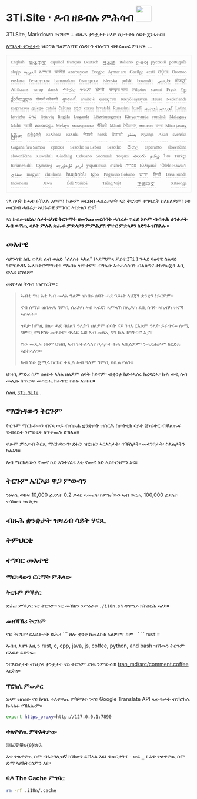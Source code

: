 <h1 style="justify-content:space-between">3Ti.Site ⋅ ዶብ ዘይብሉ ምሕሳብ <img src="//i-01.eu.org/3Ti/logo.svg" style="user-select:none;margin-top:-1px;width:42px"></h1>

3Ti.Site, Markdown ትርጉም + ብዙሕ ቋንቋታት ዘለዎ ስታትቲክ ሳይት ጀነሬተር።

[ኣማኢት ቋንቋታት](https://github.com/i18n-site/node/blob/main/lang/src/index.js) ዝድግፉ ዓለምለኻዊ ሰነዳትን ብሎግን ብቕልጡፍ ምህናጽ ...

<pre class="langli" style="display:flex;flex-wrap:wrap;background:transparent;border:1px solid #eee;font-size:12px;box-shadow:0 0 3px inset #eee;padding:12px 5px 4px 12px;justify-content:space-between;"><style>pre.langli i{font-weight:300;font-family:s;margin-right:7px;margin-bottom:8px;font-style:normal;color:#666;border-bottom:1px dashed #ccc;}</style><i>English</i><i> 简体中文 </i><i>español</i><i>français</i><i>Deutsch</i><i> 日本語 </i><i>italiano</i><i>한국어</i><i>русский</i><i>português</i><i>shqip</i><i>‫العربية‬</i><i>አማርኛ</i><i>অসমীয়া</i><i>azərbaycan</i><i>Eʋegbe</i><i>Aymar aru</i><i>Gaeilge</i><i>eesti</i><i>ଓଡ଼ିଆ</i><i>Oromoo</i><i>euskara</i><i>беларуская</i><i>bamanakan</i><i>български</i><i>íslenska</i><i>polski</i><i>bosanski</i><i>‫فارسی‬</i><i>भोजपुरी</i><i>Afrikaans</i><i>татар</i><i>dansk</i><i>‫ދިވެހިބަސް‬</i><i>ትግርኛ</i><i>डोगरी</i><i>संस्कृत भाषा</i><i>Filipino</i><i>suomi</i><i>Frysk</i><i>ខ្មែរ</i><i>ქართული</i><i>गोंयची कोंकणी</i><i>ગુજરાતી</i><i>avañe’ẽ</i><i>қазақ тілі</i><i>Kreyòl ayisyen</i><i>Hausa</i><i>Nederlands</i><i>кыргызча</i><i>galego</i><i>català</i><i>čeština</i><i>ಕನ್ನಡ</i><i>corsu</i><i>hrvatski</i><i>Runasimi</i><i>kurdî</i><i>‫کوردیی ناوەندی‬</i><i>Latina</i><i>latviešu</i><i>ລາວ</i><i>lietuvių</i><i>lingála</i><i>Luganda</i><i>Lëtzebuergesch</i><i>Kinyarwanda</i><i>română</i><i>Malagasy</i><i>Malti</i><i>मराठी</i><i>മലയാളം</i><i>Melayu</i><i>македонски</i><i>मैथिली</i><i>Māori</i><i>মৈতৈলোন্</i><i>монгол</i><i>বাংলা</i><i>Mizo ṭawng</i><i>မြန်မာ</i><i>𞄀𞄄𞄰𞄩𞄍𞄜𞄰</i><i>IsiXhosa</i><i>isiZulu</i><i>नेपाली</i><i>norsk</i><i>ਪੰਜਾਬੀ</i><i>‫پښتو‬</i><i>Nyanja</i><i>Akan</i><i>svenska</i><i>Gagana fa'a Sāmoa</i><i>српски</i><i>Sesotho sa Leboa</i><i>Sesotho</i><i>සිංහල</i><i>esperanto</i><i>slovenčina</i><i>slovenščina</i><i>Kiswahili</i><i>Gàidhlig</i><i>Cebuano</i><i>Soomaali</i><i>тоҷикӣ</i><i>తెలుగు</i><i>தமிழ்</i><i>ไทย</i><i>Türkçe</i><i>türkmen dili</i><i>Cymraeg</i><i>‫ئۇيغۇرچە‬</i><i>‫اردو‬</i><i>українська</i><i>o‘zbek</i><i>‫עברית‬</i><i>Ελληνικά</i><i>ʻŌlelo Hawaiʻi</i><i>‫سنڌي‬</i><i>magyar</i><i>chiShona</i><i>հայերեն</i><i>Igbo</i><i>Pagsasao Ilokano</i><i>‫ייִדיש‬</i><i>हिन्दी</i><i>Basa Sunda</i><i>Indonesia</i><i>Jawa</i><i>Èdè Yorùbá</i><i>Tiếng Việt</i><i> 正體中文 </i><i>Xitsonga</i></pre>

ገለ ሰባት ክሓቱ ይኽእሉ እዮም፣ ኩሎም መርበብ ሓበሬታታት ናይ ትርጉም ተግባራት ስለዘለዎም፣ ነቲ መርበብ ሓበሬታ ኣህጉራዊ ምግባር ኣየድልን ድዩ?

ኣነ ክብሎ**ዝደሊ፡ ስታትቲካዊ ትርጉማት ዘመንጩ መርበባት ሓበሬታ ጥራይ እዮም ብብዙሕ ቋንቋታት ኣብ ውሽጢ ሳይት ምሉእ ጽሑፍ ምድላይን ምምሕያሽ ሞተር ምድላይን ክድግፉ ዝኽእሉ** ።

## መእተዊ

ሳይንሳዊ ልቢ ወለድ ልብ ወለድ &quot;ሰለስተ ኣካል&quot; (ኣደማምጻ ቻይና:`3Tǐ` ) ንሓደ ባዕዳዊ ስልጣነ ንምርድዳእ ኤሌክትሮማግኔቲክ ማዕበል ዝጥቀም፣ ብግሉጽ ኣተሓሳስባን ብልጽግና ቴክኖሎጅን ልቢ ወለድ ይገልጽ።

መጽሓፍ ቅዱስ·ዘፍጥረት። :

> ኣብቲ ግዜ እቲ ኣብ መላእ ዓለም ዝነበሩ ሰባት ሓደ ዓይነት ላህጃን ቋንቋን ነይርዎም።
>
> ናብ ሰማይ ዝበጽሕ ግምቢ ሰሪሕካ ኣብ ኣፍደገ ኣምላኽ በጺሕካ ልቢ ሰባት ኣኪብካ ዝናኻ ኣስፍሕ።
>
> ጎይታ ከምዚ በለ፦ ሓደ ባህልን ዓሌትን ዘለዎም ሰባት ናይ ገዛእ ርእሶም ዓሌት ይፈጥሩ። ሎሚ ግምቢ ምህናጽ መቕድም ጥራይ እዩ፡ ኣብ መጻኢ ግን ኩሉ ክንገብሮ ኢና።
>
> ሽዑ መጺኡ ነቶም ህዝቢ ኣብ ዝተፈላለየ ቦታታት ፋሕ ኣቢልዎም፡ ንሓድሕዶም ክርድኡ ኣይከኣሉን።
>
> ካብ ሽዑ ጀሚሩ ክርክር ቀጺሉ ኣብ ዓለም ግምቢ ባቤል የለን።

ህዝቢ ምድሪ ከም ሰለስተ ኣካል ዘለዎም ሰባት ኮይኖም፡ ብቋንቋ ከይተኣሰሩ ክረዳድኡ፡ ኩሉ ወዲ ሰብ መሊሱ ክጥርነፍ መሳርሒ ክፈጥር ተስፋ እገብር።

ስለዚ [`3Ti.Site`](//3Ti.Site) .

## ማርክዳውን ትርጉም

ትርጉም ማርክዳውን ብናጻ ወይ ብብዙሕ ቋንቋታት ዝሰርሕ ስታትቲክ ሳይት ጀነሬተር ብቕልጡፍ ዌብሳይት ንምህናጽ ክጥቀመሉ ይኽእል።

ፍጹም ምዕቃብ ቅርጺ ማርክዳውን፡ ደፋር፡ ዝርዝር፡ ኣርእስታት፡ ጥቕስታት፡ መላግቦታት፡ ስእልታትን ካልእን።

ኣብ ማርክዳውን ናሙና ኮድ እንተሃልዩ እቲ ናሙና ኮድ ኣይትርጎምን እዩ።

## ትርጉም ኤፒኣይ ዋጋ ምውሳን

ንነፍሲ ወከፍ 10,000 ፊደላት 0.2 ዶላር ኣመሪካ፡ ከምኡ’ውን ኣብ ወርሒ 100,000 ፊደላት ዝኸውን ነጻ ኮታ።

## ብዙሕ ቋንቋታት ዝዛረብ ሳይት ሃናጺ

## ትምህርቲ

## ተግባር መእተዊ

### ማርክዳውን ፎርማት ምሕላው

### ትርጉም ምቕያር

ድሕሪ ምቕያር ነቲ ትርጉም፡ ነቲ መኽዘን ንምዕራፍ `./i18n.sh` ዳግማይ ክትሰርሕ ኣለካ።

### መዘኻኸሪ ትርጉም

ናይ ትርጉም ርእይቶታት ድሕሪ \``` ዘሎ ቋንቋ ከመልክቱ ኣለዎም፣ ከም ` ```rust` ።

ኣብዚ እዋን እዚ ን rust, c, cpp, java, js, coffee, python, and bash ዝኸውን ትርጉም ርእይቶ ይድግፍ።

ንርእይቶታት ብዝያዳ ቋንቋታት ናይ ትርጉም ደገፍ ንምውሳኽ [tran_md/src/comment.coffee](https://github.com/i18n-site/node/blob/main/tran_md/src/comment.coffee) ኣርትዕ።

### ፕሮክሲ ምውቃር

ነዞም ዝስዕቡ ናይ ከባቢ ተለዋዋጢ ምቕማጥ ንናይ Google Translate API ጻውዒታት ብፕሮክሲ ክሓልፉ የኽእሎም።

```bash
export https_proxy=http://127.0.0.1:7890
```

### ተለዋዋጢ ምትእትታው

```
测试变量${0}嵌入
```

እቲ ተለዋዋጢ ስም ብእንግሊዝኛ ክኸውን ይኽእል እዩ፣ ቁጽርታት፣ `-` ወይ `_` ፣ እቲ ተለዋዋጢ ስም ድማ ኣይክትርጎምን እዩ።

### ባዶ The Cache ምግባር

```bash
rm -rf .i18n/.cache
```
